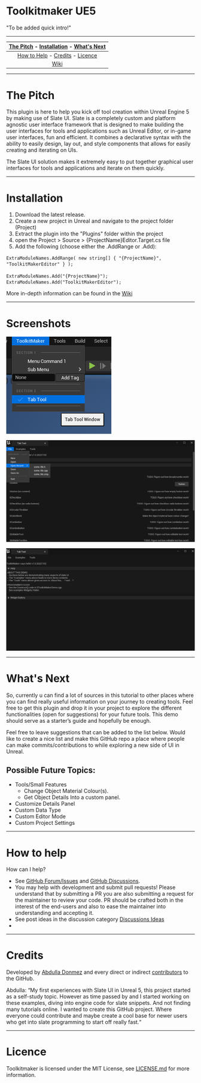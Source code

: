 # Toolkitmaker UE5

"To be added quick intro!"

***

| <div align="center">[The Pitch](#the-pitch) - [Installation](#installation) - [What's Next](#whats-next)</div> |
|----------------------------------------------------------|
| <div align="center">[How to Help](#how-to-help) - [Credits](#credits) - [Licence](#licence)</div> |
| <div align="center">[Wiki](https://github.com/AColtZz/ToolkitMaker/wiki)</div> |

***

# The Pitch

This plugin is here to help you kick off tool creation within Unreal Engine 5 by making use of Slate UI. Slate is a completely custom and platform agnostic user interface framework that is designed to make building the user interfaces for tools and applications such as Unreal Editor, or in-game user interfaces, fun and efficient. It combines a declarative syntax with the ability to easily design, lay out, and style components that allows for easily creating and iterating on UIs.

The Slate UI solution makes it extremely easy to put together graphical user interfaces for tools and applications and iterate on them quickly.

***

# Installation

1. Download the latest release.
2. Create a new project in Unreal and navigate to the project folder (Project)
3. Extract the plugin into the "Plugins" folder within the project
4. open the Project > Source > {ProjectName}Editor.Target.cs file
5. Add the following (choose either the .AddRange or .Add):
```
ExtraModuleNames.AddRange( new string[] { "{ProjectName}", "ToolkitMakerEditor" } );

ExtraModuleNames.Add("{ProjectName}");
ExtraModuleNames.Add("ToolkitMakerEditor");
```

More in-depth information can be found in the [Wiki](https://github.com/AColtZz/ToolkitMaker/wiki)

***

# Screenshots

![Screenshot1](https://github.com/AColtZz/ToolkitMaker/blob/master/Resources/GitHub/screenshot1.png)

![Screenshot2](https://github.com/AColtZz/ToolkitMaker/blob/master/Resources/GitHub/screenshot2.png)

![Screenshot3](https://github.com/AColtZz/ToolkitMaker/blob/master/Resources/GitHub/screenshot3.png)

***

# What's Next

So, currently u can find a lot of sources in this tutorial to other places where you can find really useful information on your journey to creating tools. Feel free to get this plugin and drop it in your project to explore the different functionalities (open for suggestions) for your future tools. This demo should serve as a starter’s guide and hopefully be enough. 

Feel free to leave suggestions that can be added to the list below. Would like to create a nice list and make this GitHub repo a place where people can make commits/contributions to while exploring a new side of UI in Unreal.

## Possible Future Topics:
* Tools/Small Features
  * Change Object Material Colour(s).
  * Get Object Details Into a custom panel.
* Customize Details Panel
* Custom Data Type
* Custom Editor Mode
* Custom Project Settings

***

# How to help
How can I help?

* See [GitHub Forum/Issues](https://github.com/AColtZz/ToolkitMaker/issues) and [GitHub Discussions](https://github.com/AColtZz/ToolkitMaker/discussions).
* You may help with development and submit pull requests! Please understand that by submitting a PR you are also submitting a request for the maintainer to review your code. PR should be crafted both in the interest of the end-users and also to ease the maintainer into understanding and accepting it.
* See post ideas in the discussion category [Discussions Ideas](https://github.com/AColtZz/ToolkitMaker/discussions/categories/ideas)
* 

***

# Credits

Developed by [Abdulla Donmez](http://abdulladonmez.com/) and every direct or indirect [contributors](https://github.com/AColtZz/ToolkitMaker/graphs/contributors) to the GitHub.

Abdulla: “My first experiences with Slate UI in Unreal 5, this project started as a self-study topic. However as time passed by and I started working on these examples, diving into engine code for slate snippets. And not finding many tutorials online. I wanted to create this GitHub project. Where everyone could contribute and maybe create a cool base for newer users who get into slate programming to start off really fast.“

***

# Licence

Toolkitmaker is licensed under the MIT License, see [LICENSE.md](https://github.com/AColtZz/ToolkitMaker/blob/master/LICENSE.md) for more information.
